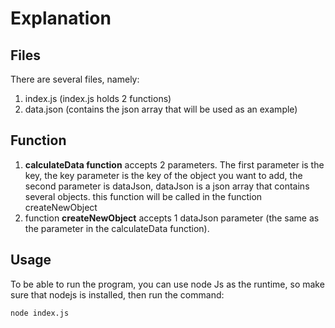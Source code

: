# Explanation

## Files
There are several files, namely:
1. index.js (index.js holds 2 functions)
2. data.json (contains the json array that will be used as an example)


## Function
 1. **calculateData function** accepts 2 parameters. The first parameter is the key, the key parameter is the key of the object you want to add, the second parameter is dataJson, dataJson is a json array that contains several objects. this function will be called in the function createNewObject
 2. function **createNewObject** accepts 1 dataJson parameter (the same as the parameter in the calculateData function).  

## Usage
To be able to run the program, you can use node Js as the runtime, so make sure that nodejs is installed, then run the command:

    node index.js
